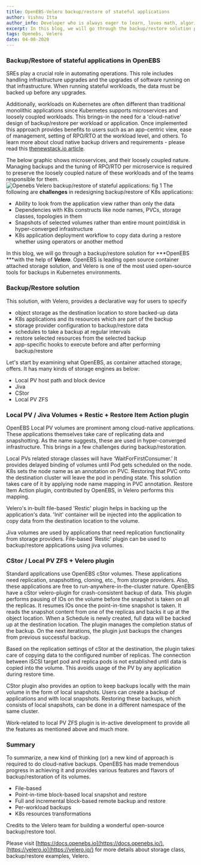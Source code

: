```yaml
---
title: OpenEBS-Velero backup/restore of stateful applications
author: Vishnu Itta
author_info: Developer who is always eager to learn, loves math, algorithms, & programming. Have a good experience in storage protocols, ZFS, FreeBSD internals, Linux, device drivers.
excerpt: In this blog, we will go through the backup/restore solution provided to its users by OpenEBS with the help of Velero.
tags: Openebs, Velero
date: 04-08-2020
---
```


### **Backup/Restore of stateful applications in OpenEBS**

SREs play a crucial role in automating operations. This role includes handling infrastructure upgrades and the upgrades of software running on that infrastructure. When running stateful workloads, the data must be backed up before any upgrades.

Additionally, workloads on Kubernetes are often different than traditional monolithic applications since Kubernetes supports microservices and loosely coupled workloads. This brings-in the need for a 'cloud-native' design of backup/restore per workload or application. Once implemented this approach provides benefits to users such as an app-centric view, ease of management, setting of RPO/RTO at the workload level, and others. To learn more about cloud native backup drivers and requirements - please read this [thenewstack.io article](https://thenewstack.io/cloud-native-backups-disaster-recovery-and-migrations-on-kubernetes/).

The below graphic shows microservices, and their loosely coupled nature. Managing backups and the tuning of RPO/RTO per microservice is required to preserve the loosely coupled nature of these workloads and of the teams responsible for them.
![Openebs Velero backup/restore of stateful applications: fig 1](https://lh4.googleusercontent.com/JyIxZZtj-1rBOGo2z1bKcYlD9-halM8dXpChtOIPro_aZEhQObTL_K5_Be_hLgqXl7aT68jYqFjNE9C6rZK0IRaV_neH4DURZhUr3z5FkVirzMirk_z8FiscY6_sb3JPhlAx1XRL)
The following are **challenges** in redesigning backup/restore of K8s applications:

- Ability to look from the application view rather than only the data
- Dependencies with K8s constructs like node names, PVCs, storage classes, topologies in them
- Snapshots of selected volumes rather than entire mount point/disk in hyper-converged infrastructure
- K8s application deployment workflow to copy data during a restore whether using operators or another method

In this blog, we will go through a backup/restore solution for ***OpenEBS ***with the help of ***Velero***. OpenEBS is leading open source container attached storage solution, and Velero is one of the most used open-source tools for backups in Kubernetes environments.

### **Backup/Restore solution**

This solution, with Velero, provides a declarative way for users to specify

- object storage as the destination location to store backed-up data
- K8s applications and its resources which are part of the backup
- storage provider configuration to backup/restore data
- schedules to take a backup at regular intervals
- restore selected resources from the selected backup
- app-specific hooks to execute before and after performing backup/restore

Let's start by examining what OpenEBS, as container attached storage, offers. It has many kinds of storage engines as below:

- Local PV host path and block device
- Jiva
- CStor
- Local PV ZFS

### **Local PV / Jiva Volumes + Restic + Restore Item Action plugin**

OpenEBS Local PV volumes are prominent among cloud-native applications. These applications themselves take care of replicating data and snapshotting. As the name suggests, these are used in hyper-converged infrastructure. This brings in a few challenges during backup/restoration.

Local PVs related storage classes will have ‘WaitForFirstConsumer.’ It provides delayed binding of volumes until Pod gets scheduled on the node. K8s sets the node name as an annotation on PVC. Restoring that PVC onto the destination cluster will leave the pod in pending state. This solution takes care of it by applying node name mapping in PVC annotation. Restore Item Action plugin, contributed by OpenEBS, in Velero performs this mapping.

Velero's in-built file-based 'Restic' plugin helps in backing up the application's data. 'Init' container will be injected into the application to copy data from the destination location to the volume.

Jiva volumes are used by applications that need replication functionality from storage providers. File-based ‘Restic’ plugin can be used to backup/restore applications using jiva volumes.

### **CStor / Local PV ZFS + Velero plugin**

Standard applications use OpenEBS cStor volumes. These applications need replication, snapshotting, cloning, etc., from storage providers. Also, these applications are free to run-anywhere-in-the-cluster nature. OpenEBS have a cStor velero-plugin for crash-consistent backup of data. This plugin performs pausing of IOs on the volume before the snapshot is taken on all the replicas. It resumes IOs once the point-in-time snapshot is taken. It reads the snapshot content from one of the replicas and backs it up at the object location. When a Schedule is newly created, full data will be backed up at the destination location. The plugin manages the completion status of the backup. On the next iterations, the plugin just backups the changes from previous successful backup.

Based on the replication settings of cStor at the destination, the plugin takes care of copying data to the configured number of replicas. The connection between iSCSI target pod and replica pods is not established until data is copied into the volume. This avoids usage of the PV by any application during restore time.

CStor plugin also provides an option to keep backups locally with the main volume in the form of local snapshots. Users can create a backup of applications and with local snapshots. Restoring these backups, which consists of local snapshots, can be done in a different namespace of the same cluster.

Work-related to local PV ZFS plugin is in-active development to provide all the features as mentioned above and much more.

### **Summary**

To summarize, a new kind of thinking (or) a new kind of approach is required to do cloud-native backups. OpenEBS has made tremendous progress in achieving it and provides various features and flavors of backup/restoration of its volumes.

- File-based
- Point-in-time block-based local snapshot and restore
- Full and incremental block-based remote backup and restore
- Per-workload backups
- K8s resources transformations

Credits to the Velero team for building a wonderful open-source backup/restore tool.

Please visit [https://docs.openebs.io](https://docs.openebs.io/), [https://velero.io](https://velero.io/) for more details about storage class, backup/restore examples, Velero.
